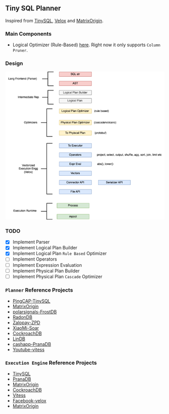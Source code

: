## Tiny SQL Planner

Inspired from [TinySQL](https://github.com/talent-plan/tinysql/tree/course/planner), [Velox](https://youtu.be/T9NMWN7vuSc?si=hCp8fGoSpSHnlBzr&t=51) and [MatrixOrigin](https://github.com/matrixorigin/matrixone/tree/main/pkg/sql).

### Main Components
- Logical Optimizer (Rule-Based) [here](pkg/c_sql/b_planner/planlogical/b_builder_test.go). Right now it only supports `Column Pruner`.

### Design
![Data Engine](docs/imgs/data_engine.png)


### TODO
- [x] Implement Parser
- [x] Implement Logical Plan Builder
- [x] Implement Logical Plan `Rule Based` Optimizer
- [ ] Implement Operators
- [ ] Implement Expression Evaluation
- [ ] Implement Physical Plan Builder 
- [ ] Implement Physical Plan `Cascade` Optimizer

### `Planner` Reference Projects
- [PingCAP-TinySQL](https://github.com/talent-plan/tinysql/tree/course/planner)
- [MatrixOrigin](https://github.com/matrixorigin/matrixone/tree/main/pkg/sql/plan)
- [polarsignals-FrostDB](https://github.com/polarsignals/frostdb/blob/c9100f2ac9c7aca111e1362be4a8a67b85b6b44b/query/logicalplan/optimize.go#L11)
- [RadonDB](https://github.com/radondb/radon/blob/master/src/optimizer/simple_optimizer.go)
- [Zalopay-ZPD](https://medium.com/zalopay-engineering/sql-planning-parser-optimizer-ee118a9705ed)
- [XiaoMi-Soar](https://github.com/XiaoMi/soar/blob/fab04633b12ba1e4f35456112360150a6d0d1421/advisor/rules.go#L119)
- [CockroachDB](https://github.com/cockroachdb/cockroach/blob/c097a16427f65e9070991f062716d222ea5903fe/pkg/sql/opt/doc.go#L12)
- [LinDB](https://github.com/lindb/lindb/tree/main/query)
- [cashapp-PranaDB](https://github.com/cashapp/pranadb/tree/main/tidb)
- [Youtube-vitess](https://github.com/vitessio/vitess/blob/3404baa17b47be5565fe48d0003ae63c3037411c/go/vt/vttablet/tabletmanager/vdiff/table_plan.go#L67)

### `Execution Engine` Reference Projects
- [TinySQL](https://github.com/talent-plan/tinysql/blob/4ec59ec661086305be82f885768490706a4c4723/expression/builtin.go#L332)
- [PranaDB](https://github.com/cashapp/pranadb/blob/b0d98ad1c632b88da65ad2bf0d4ecb68be89df5e/tidb/expression/builtin.go#L524)
- [MatrixOrigin](https://github.com/matrixorigin/matrixone/blob/67141f025433e32fe0343fba1035e9232fb20f11/pkg/sql/plan/function/function.go#L34)
- [CockroachDB](https://github.com/cockroachdb/cockroach/blob/01e65172dcb17384db33e8229d16461f6f99c01d/pkg/sql/sem/builtins/builtinsregistry/builtins_registry.go#L21)
- [Vitess](https://github.com/vitessio/vitess/blob/faf9815b56a7d0d46903cab1d3730c8bd0ba618a/go/vt/vtgate/evalengine/translate_builtin.go#L64)
- [Facebook-velox](https://www.youtube.com/watch?v=T9NMWN7vuSc&t=45s)
- [MatrixOrigin](https://github.com/matrixorigin/matrixone/tree/main/pkg/sql/plan/function)
